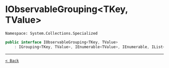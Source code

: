 # IObservableGrouping&lt;TKey, TValue&gt;

`Namespace: System.Collections.Specialized`

```csharp
public interface IObservableGrouping<TKey, TValue>
    : IGrouping<TKey, TValue>, IEnumerable<TValue>, IEnumerable, IList<TValue>, ICollection<TValue>, INotifyCollectionChanged, INotifyPropertyChanged
```

---

[`< Back`](../README.md)

